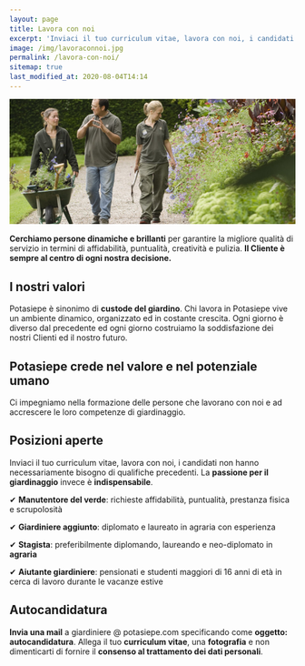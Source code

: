 ```yaml
---
layout: page
title: Lavora con noi
excerpt: 'Inviaci il tuo curriculum vitae, lavora con noi, i candidati non hanno necessariamente bisogno di qualifiche precedenti, solamente passione per il giardinaggio.'
image: /img/lavoraconnoi.jpg
permalink: /lavora-con-noi/
sitemap: true
last_modified_at: 2020-08-04T14:14
---
```

![Lavora con noi](/img/lavoraconnoi.jpg  "Lavora con noi")

**Cerchiamo persone dinamiche e brillanti** per garantire la migliore qualità di servizio in termini di affidabilità, puntualità, creatività e pulizia. **Il Cliente è sempre al centro di ogni nostra decisione.**

## I nostri valori

Potasiepe è sinonimo di **custode del giardino**. Chi lavora in Potasiepe vive un ambiente dinamico, organizzato ed in costante crescita. Ogni giorno è diverso dal precedente ed ogni giorno costruiamo la soddisfazione dei nostri Clienti ed il nostro futuro.

## Potasiepe crede nel valore e nel potenziale umano

Ci impegniamo nella formazione delle persone che lavorano con noi e ad accrescere le loro competenze di giardinaggio.

## Posizioni aperte

Inviaci il tuo curriculum vitae, lavora con noi, i candidati non hanno necessariamente bisogno di qualifiche precedenti. La **passione per il giardinaggio** invece è **indispensabile**.

&#10004; **Manutentore del verde**: richieste affidabilità, puntualità, prestanza fisica e scrupolosità

&#10004; **Giardiniere aggiunto**: diplomato e laureato in agraria con esperienza

&#10004; **Stagista**: preferibilmente diplomando, laureando e neo-diplomato in **agraria**

&#10004; **Aiutante giardiniere**: pensionati e studenti maggiori di 16 anni di età in cerca di lavoro durante le vacanze estive

## Autocandidatura

**Invia una mail** a giardiniere @ potasiepe.com specificando come **oggetto: autocandidatura**. Allega il tuo **curriculum vitae**, una **fotografia** e non dimenticarti di fornire il **consenso al trattamento dei dati personali**.
